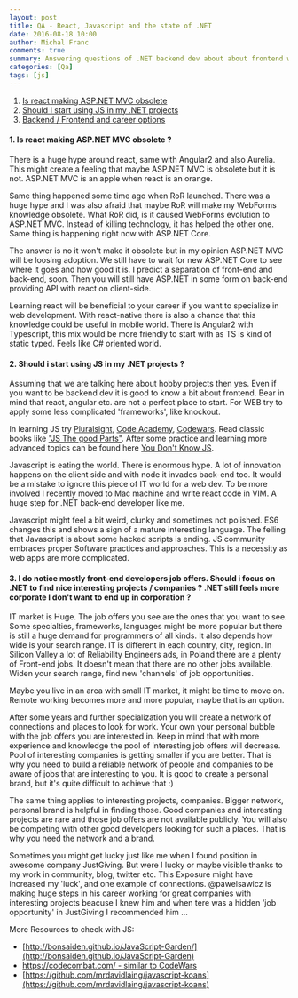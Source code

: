 ```yaml
---
layout: post
title: QA - React, Javascript and the state of .NET 
date: 2016-08-18 10:00
author: Michal Franc
comments: true
summary: Answering questions of .NET backend dev about about frontend world
categories: [Qa]
tags: [js]
---
```


1. [Is react making ASP.NET MVC obsolete](#1)
2. [Should I start using JS in my .NET projects](#2)
3. [Backend / Frontend and career options](#3)

<a name='1'/>

#### 1. Is react making ASP.NET MVC obsolete ?

There is a huge hype around react, same with Angular2 and also Aurelia. This might create a feeling that maybe ASP.NET MVC is obsolete but it is not. ASP.NET MVC is an apple when react is an orange. 

Same thing happened some time ago when RoR launched. There was a huge hype and I was also afraid that maybe RoR will make my WebForms knowledge obsolete. What RoR did, is it caused WebForms evolution to ASP.NET MVC. Instead of killing technology, it has helped the other one. Same thing is happening right now with ASP.NET Core.

The answer is no it won't make it obsolete but in my opinion ASP.NET MVC will be loosing adoption. We still have to wait for new ASP.NET Core to see where it goes and how good it is. I predict a separation of front-end and back-end, soon. Then you will still have ASP.NET in some form on back-end providing API with react on client-side.

Learning react will be beneficial to your career if you want to specialize in web development. With react-native there is also a chance that this knowledge could be useful in mobile world. There is Angular2 with Typescript, this mix would be more friendly to start with as TS is kind of static typed. Feels like C# oriented world. 

<a name='2'/>

#### 2. Should i start using JS in my .NET projects ?

Assuming that we are talking here about hobby projects then yes. Even if you want to be backend dev it is good to know a bit about frontend. Bear in mind that react, angular etc. are not a perfect place to start. For WEB try to apply some less complicated 'frameworks', like knockout.


In learning JS try <a href="https://www.pluralsight.com/">Pluralsight</a>, <a href="https://www.codecademy.com/">Code Academy</a>, <a href="https://www.codewars.com/">Codewars</a>. Read classic books like <a href="https://www.amazon.co.uk/JavaScript-Good-Parts-Douglas-Crockford/dp/0596517742">"JS The good Parts"</a>. After some practice and learning more advanced topics can be found here <a href="https://github.com/getify/You-Dont-Know-JS">You Don't Know JS</a>.

Javascript is eating the world. There is enormous hype. A lot of innovation happens on the client side and with node it invades back-end too. It would be a mistake to ignore this piece of IT world for a web dev. To be more involved I recently moved to Mac machine and write react code in VIM. A huge step for .NET back-end developer like me.

Javascript might feel a bit weird, clunky and sometimes not polished. ES6 changes this and shows a sign of a mature interesting language. The felling that Javascript is about some hacked scripts is ending. JS community embraces proper Software practices and approaches. This is a necessity as web apps are more complicated.

<a name='3'/>

#### 3. I do notice mostly front-end developers job offers. Should i focus on .NET to find nice interesting projects / companies ? .NET still feels more corporate I don't want to end up in corporation ?

IT market is Huge. The job offers you see are the ones that you want to see. Some specialties, frameworks, languages might be more popular but there is still a huge demand for programmers of all kinds. It also depends how wide is your search range. IT is different in each country, city, region. In Silicon Valley a lot of Reliability Engineers ads, in Poland there are a plenty of Front-end jobs. It doesn't mean that there are no other jobs available. Widen your search range, find new 'channels' of job opportunities.

Maybe you live in an area with small IT market, it might be time to move on. Remote working becomes more and more popular, maybe that is an option.

After some years and further specialization you will create a network of connections and places to look for work. Your own your personal bubble with the job offers you are interested in. Keep in mind that with more experience and knowledge the pool of interesting job offers will decrease. Pool of interesting companies is getting smaller if you are better. That is why you need to build a reliable network of people and companies to be aware of jobs that are interesting to you. It is good to create a personal brand, but it's quite difficult to achieve that :)

The same thing applies to interesting projects, companies. Bigger network, personal brand is helpful in finding those. Good companies and interesting projects are rare and those job offers are not available publicly. You will also be competing with other good developers looking for such a places. That is why you need the network and a brand.

Sometimes you might get lucky just like me when I found position in awesome company JustGiving. But were I lucky or maybe visible thanks to my work in community, blog, twitter etc. This Exposure might have increased my 'luck', and one example of connections. @pawelsawicz is making huge steps in his career working for great companies with interesting projects beacuse I knew him and when tere was a hidden 'job opportunity' in JustGiving I recommended him ... 

More Resources to check with JS:

* [http://bonsaiden.github.io/JavaScript-Garden/](http://bonsaiden.github.io/JavaScript-Garden)
* [https://codecombat.com/ - similar to CodeWars](https://codecombat.com/)
* [https://github.com/mrdavidlaing/javascript-koans](https://github.com/mrdavidlaing/javascript-koans)


